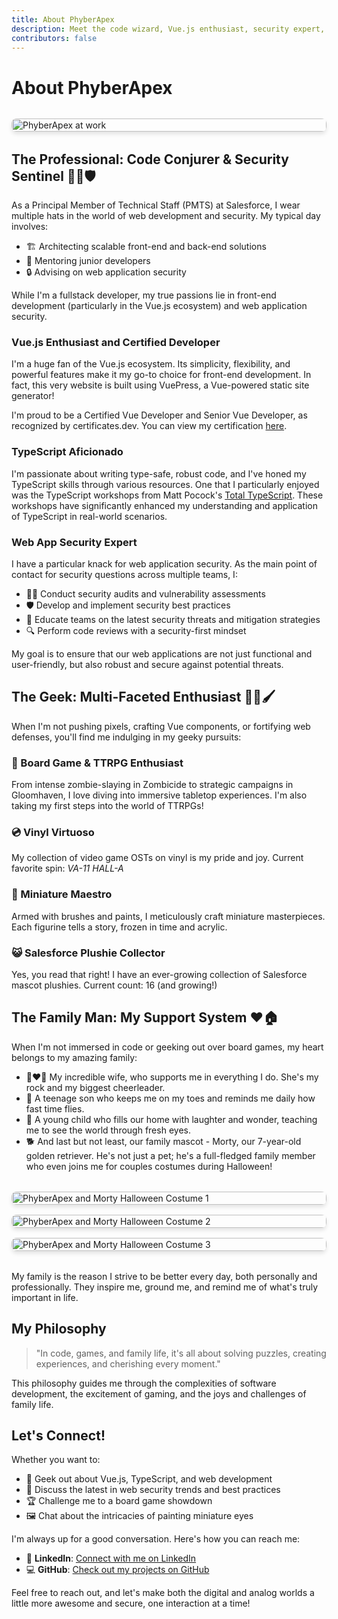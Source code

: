 ```yaml
---
title: About PhyberApex
description: Meet the code wizard, Vue.js enthusiast, security expert, board game lover, miniature artist, and family man behind the pixels
contributors: false
---
```


# About PhyberApex

<div class="image-grid">
  <img src="/images/me1.jpg" alt="PhyberApex at work" class="about-image" />
</div>

## The Professional: Code Conjurer & Security Sentinel 🧙‍♂️🛡️

As a Principal Member of Technical Staff (PMTS) at Salesforce, I wear multiple hats in the world of web development and security. My typical day involves:

- 🏗️ Architecting scalable front-end and back-end solutions
- 🚀 Mentoring junior developers
- 🔒 Advising on web application security

While I'm a fullstack developer, my true passions lie in front-end development (particularly in the Vue.js ecosystem) and web application security.

### Vue.js Enthusiast and Certified Developer

I'm a huge fan of the Vue.js ecosystem. Its simplicity, flexibility, and powerful features make it my go-to choice for front-end development. In fact, this very website is built using VuePress, a Vue-powered static site generator!

I'm proud to be a Certified Vue Developer and Senior Vue Developer, as recognized by certificates.dev. You can view my certification [here](https://certificates.dev/vuejs/certificates/9ca17bca-7329-42a8-bd69-4bd7086c51ba).

### TypeScript Aficionado

I'm passionate about writing type-safe, robust code, and I've honed my TypeScript skills through various resources. One that I particularly enjoyed was the TypeScript workshops from Matt Pocock's [Total TypeScript](https://www.totaltypescript.com/). These workshops have significantly enhanced my understanding and application of TypeScript in real-world scenarios.

### Web App Security Expert

I have a particular knack for web application security. As the main point of contact for security questions across multiple teams, I:

- 🕵️‍♂️ Conduct security audits and vulnerability assessments
- 🛡️ Develop and implement security best practices
- 🧠 Educate teams on the latest security threats and mitigation strategies
- 🔍 Perform code reviews with a security-first mindset

My goal is to ensure that our web applications are not just functional and user-friendly, but also robust and secure against potential threats.

## The Geek: Multi-Faceted Enthusiast 🎲🎵🖌️

When I'm not pushing pixels, crafting Vue components, or fortifying web defenses, you'll find me indulging in my geeky pursuits:

### 🎲 Board Game & TTRPG Enthusiast
From intense zombie-slaying in Zombicide to strategic campaigns in Gloomhaven, I love diving into immersive tabletop experiences. I'm also taking my first steps into the world of TTRPGs!

### 💿 Vinyl Virtuoso
My collection of video game OSTs on vinyl is my pride and joy. Current favorite spin: *VA-11 HALL-A*

### 🎨 Miniature Maestro
Armed with brushes and paints, I meticulously craft miniature masterpieces. Each figurine tells a story, frozen in time and acrylic.

### 😺 Salesforce Plushie Collector
Yes, you read that right! I have an ever-growing collection of Salesforce mascot plushies. Current count: 16 (and growing!)

## The Family Man: My Support System ❤️🏠

When I'm not immersed in code or geeking out over board games, my heart belongs to my amazing family:

- 👩‍❤️‍👨 My incredible wife, who supports me in everything I do. She's my rock and my biggest cheerleader.
- 👦 A teenage son who keeps me on my toes and reminds me daily how fast time flies.
- 👧 A young child who fills our home with laughter and wonder, teaching me to see the world through fresh eyes.
- 🐕 And last but not least, our family mascot - Morty, our 7-year-old golden retriever. He's not just a pet; he's a full-fledged family member who even joins me for couples costumes during Halloween!

<div class="image-grid">
  <img src="/images/morty1.jpg" alt="PhyberApex and Morty Halloween Costume 1" class="about-image" />
  <img src="/images/morty2.jpeg" alt="PhyberApex and Morty Halloween Costume 2" class="about-image" />
  <img src="/images/morty3.jpeg" alt="PhyberApex and Morty Halloween Costume 3" class="about-image" />
</div>

My family is the reason I strive to be better every day, both personally and professionally. They inspire me, ground me, and remind me of what's truly important in life.

## My Philosophy

> "In code, games, and family life, it's all about solving puzzles, creating experiences, and cherishing every moment."

This philosophy guides me through the complexities of software development, the excitement of gaming, and the joys and challenges of family life.

## Let's Connect!

Whether you want to:
- 💬 Geek out about Vue.js, TypeScript, and web development
- 🔐 Discuss the latest in web security trends and best practices
- 🏆 Challenge me to a board game showdown
- 🖼️ Chat about the intricacies of painting miniature eyes

I'm always up for a good conversation. Here's how you can reach me:

- 💼 **LinkedIn**: [Connect with me on LinkedIn](https://www.linkedin.com/in/janis-walliser-41687278/)
- 💻 **GitHub**: [Check out my projects on GitHub](https://github.com/PhyberApex)

Feel free to reach out, and let's make both the digital and analog worlds a little more awesome and secure, one interaction at a time!

<style>
.image-grid {
  display: grid;
  grid-template-columns: repeat(auto-fit, minmax(250px, 1fr));
  gap: 1rem;
  margin: 2rem 0;
}

.about-image {
  width: 100%;
  height: auto;
  border-radius: 8px;
  box-shadow: 0 4px 6px rgba(0, 0, 0, 0.1);
  transition: transform 0.3s ease;
}

.about-image:hover {
  transform: scale(1.05);
}

@media (max-width: 768px) {
  .image-grid {
    grid-template-columns: 1fr;
  }
}
</style>
